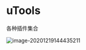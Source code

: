 # uTools

各种插件集合

![image-20201219144435211](C:\Users\Lenovo\AppData\Roaming\Typora\typora-user-images\image-20201219144435211.png)